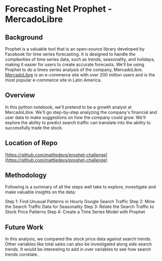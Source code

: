# Forecasting Net Prophet - MercadoLibre

## Background
Prophet is a valuable tool that is an open-source library developed by Facebook for time series forecasting.
It is designed to handle the complexities of time series data, such as trends, seasonality, and holidays, making it easier for users to create accurate forecasts. We'll be using Prophet to do a times series analysis of the company, MercadoLibre. [MercadoLibre](http://investor.mercadolibre.com/about-us) is an e-commerce site with over 200 million users and is the most popular e-commerce site in Latin America.

## Overview
In this python notebook, we'll pretend to be a growth analyst at MercadoLibre. We'll go step-by-step analyzing the company's financial and user data to make suggestions on how the company could grow. We'll explore the ability to predict search traffic can translate into the ability to successfully trade the stock.

## Location of Repo
[https://github.com/mattledevs/prophet-challenge](https://github.com/mattledevs/prophet-challenge)

## Methodology

Following is a summary of all the steps well take to explore, investigate and make valuable insights on the data:

Step 1: Find Unusual Patterns in Hourly Google Search Traffic
Step 2: Mine the Search Traffic Data for Seasonality
Step 3: Relate the Search Traffic to Stock Price Patterns
Step 4: Create a Time Series Model with Prophet

## Future Work

In this analysis, we compared the stock price data against search trends. Other variables like total sales can also be investigated along side search trends. It would be interesting to add in over variables to see how search trends correlate.